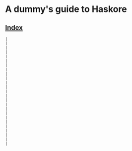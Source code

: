 A dummy's guide to Haskore
=========================

## [Index](master/index.markdown)

	|
	|
	|
	|
	|
	|
	|
	|
	|
	|
	|
	|
	|
	|
	|
	|
	|
	|
	|
	|
	|
	|
	|
	|
	|
